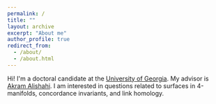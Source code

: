 ```yaml
---
permalink: /
title: ""
layout: archive
excerpt: "About me"
author_profile: true
redirect_from: 
  - /about/
  - /about.html
---
```


Hi! I'm a doctoral candidate at the [University of Georgia](https://www.math.uga.edu/). My advisor is [Akram Alishahi](https://akramalishahi.github.io/). I am interested in questions related to surfaces in 4-manifolds, concordance invariants, and link homology. 


